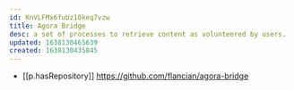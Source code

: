 ```yaml
---
id: KnVLFMx6fuUz10keq7vzw
title: Agora Bridge
desc: a set of processes to retrieve content as volunteered by users.
updated: 1638130465639
created: 1638130435845
---
```




- [[p.hasRepository]] https://github.com/flancian/agora-bridge
